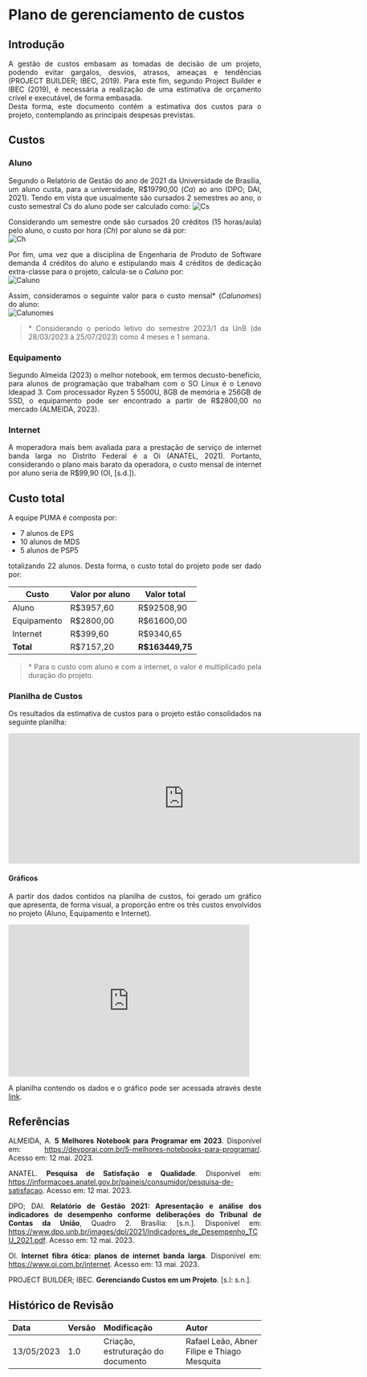 # Plano de gerenciamento de custos
<style>body {text-align: justify}</style>

## Introdução 
A gestão de custos embasam as tomadas de decisão de um projeto, podendo evitar gargalos, desvios, atrasos, ameaças e tendências (PROJECT BUILDER; IBEC, 2019). Para este fim, segundo Project Builder e IBEC (2019), é necessária a realização de uma estimativa de orçamento crível e executável, de forma embasada.  
Desta forma, este documento contém a estimativa dos custos para o projeto, contemplando as principais despesas previstas. 

## Custos
### Aluno
Segundo o Relatório de Gestão do ano de 2021 da Universidade de Brasília, um aluno custa, para a universidade, R$19790,00 (_Ca_) ao ano (DPO; DAI, 2021). Tendo em vista que usualmente são cursados 2 semestres ao ano, o custo semestral _Cs_ do aluno pode ser calculado como:
![Cs](https://latex.codecogs.com/svg.image?C_{s}&space;=&space;\frac{C_{a}}{Nsemestres}&space;=&space;\frac{19790.00}{2}&space;=&space;9895.00)

Considerando um semestre onde são cursados 20 créditos (15 horas/aula) pelo aluno, o custo por hora (_Ch_) por aluno se dá por:  
![Ch](https://latex.codecogs.com/svg.image?C_{h}&space;=&space;\frac{C_{s}}{Ncreditos&space;*&space;15}&space;=&space;\frac{9895.00}{20&space;*&space;15}&space;=&space;32.98)

Por fim, uma vez que a disciplina de Engenharia de Produto de Software demanda 4 créditos do aluno e estipulando mais 4 créditos de dedicação extra-classe para o projeto, calcula-se o _Caluno_ por:  
![Caluno](https://latex.codecogs.com/svg.image?\inline&space;C_{aluno}&space;=&space;C_{h}&space;*&space;((Ncreditos)&space;*&space;15)&space;=&space;32.98&space;*&space;((4&space;&plus;&space;4)&space;*&space;15)&space;=&space;3957.60)

Assim, consideramos o seguinte valor para o custo mensal* (_Calunomes_) do aluno:  
![Calunomes](https://latex.codecogs.com/svg.image?\inline&space;C_{alunomes}&space;=\frac{C_{aluno}}{Nmeses}&space;=&space;\frac{3957.60}{4}&space;=&space;989.40)

> \* Considerando o período letivo do semestre 2023/1 da UnB (de 28/03/2023 à 25/07/2023) como 4 meses e 1 semana.  

### Equipamento
Segundo Almeida (2023) o melhor notebook, em termos decusto-benefício, para alunos de programação que trabalham com o SO Linux é o Lenovo Ideapad 3. Com processador Ryzen 5 5500U, 8GB de memória e 256GB de SSD, o equipamento pode ser encontrado a partir de R$2800,00 no mercado (ALMEIDA, 2023).

### Internet
A moperadora mais bem avaliada para a prestação de serviço de internet banda larga no Distrito Federal é a Oi (ANATEL, 2021). Portanto, considerando o plano mais barato da operadora, o custo mensal de internet por aluno seria de R$99,90 (OI, [s.d.]).

## Custo total
A equipe PUMA é composta por:

* 7 alunos de EPS
* 10 alunos de MDS
* 5 alunos de PSP5

totalizando 22 alunos. Desta forma, o custo total do projeto pode ser dado por:

| Custo       | Valor por aluno   | Valor total |
| ----------- | ------------------- | ---------------------- |
| Aluno       | R$3957,60           | R$92508,90               |
| Equipamento | R$2800,00           | R$61600,00               |
| Internet    | R$399,60            | R$9340,65               |
| **Total**   | R$7157,20           | **R$163449,75**           |

> \* Para o custo com aluno e com a internet, o valor é multiplicado pela duração do projeto. 

### Planilha de Custos
Os resultados da estimativa de custos para o projeto estão consolidados na seguinte planilha:
<iframe width="700" height="260" frameborder="0" scrolling="no" src="https://docs.google.com/spreadsheets/d/e/2PACX-1vRAG4GfTUCEUwTxmo32FzeL-SNaJ-sQr0VKyJXPFLZlahQHYABwejpF6oh_iQiGRvjzDjbZRfk4EUlO/pubhtml?gid=1203830959&single=true"></iframe>

#### Gráficos
A partir dos dados contidos na planilha de custos, foi gerado um gráfico que apresenta, de forma visual, a proporção entre os três custos envolvidos no projeto (Aluno, Equipamento e Internet).
<iframe width="480" height="303" seamless frameborder="0" scrolling="no" src="https://docs.google.com/spreadsheets/d/e/2PACX-1vRAG4GfTUCEUwTxmo32FzeL-SNaJ-sQr0VKyJXPFLZlahQHYABwejpF6oh_iQiGRvjzDjbZRfk4EUlO/pubchart?oid=1370162114&format=interactive"></iframe>

A planilha contendo os dados e o gráfico pode ser acessada através deste [link](https://docs.google.com/spreadsheets/d/1L7x2umlcZHY0bNH6bEkqQwxNqxLg8EKzDj8sQ3DM9C4/edit#gid=949929773).


## Referências
ALMEIDA, A. **5 Melhores Notebook para Programar em 2023**. Disponível em: <https://devporai.com.br/5-melhores-notebooks-para-programar/>. Acesso em: 12 mai. 2023. 

ANATEL. **Pesquisa de Satisfação e Qualidade**. Disponível em: <https://informacoes.anatel.gov.br/paineis/consumidor/pesquisa-de-satisfacao>. Acesso em: 12 mai. 2023. 

DPO; DAI. **Relatório de Gestão 2021: Apresentação e análise dos indicadores de desempenho conforme deliberações do Tribunal de Contas da União**, Quadro 2. Brasília: [s.n.]. Disponível em: <https://www.dpo.unb.br/images/dpl/2021/Indicadores_de_Desempenho_TCU_2021.pdf>. Acesso em: 12 mai. 2023.

OI. **Internet fibra ótica: planos de internet banda larga**. Disponível em: <https://www.oi.com.br/internet>. Acesso em: 13 mai. 2023. 

PROJECT BUILDER; IBEC. **Gerenciando Custos em um Projeto**. [s.l: s.n.].  

## Histórico de Revisão
| Data       | Versão | Modificação | Autor |
| :--------- | :----- | :---------- | :---- |
| 13/05/2023 | 1.0    | Criação, estruturação do documento | Rafael Leão, Abner Filipe e Thiago Mesquita |